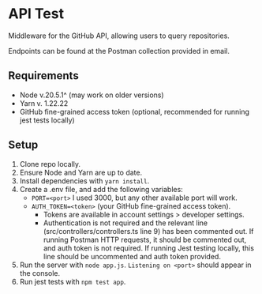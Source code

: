 # API Test

Middleware for the GitHub API, allowing users to query repositories.

Endpoints can be found at the Postman collection provided in email.

## Requirements
- Node v.20.5.1^ (may work on older versions)
- Yarn v. 1.22.22
- GitHub fine-grained access token (optional, recommended for running jest tests locally)

## Setup
1. Clone repo locally.
2. Ensure Node and Yarn are up to date. 
3. Install dependencies with `yarn install`.
4. Create a .env file, and add the following variables:
    - `PORT=<port>` I used 3000, but any other available port will work.
    - `AUTH_TOKEN=<token>` (your GitHub fine-grained access token).
        - Tokens are available in account settings > developer settings.
        - Authentication is not required and the relevant line (src/controllers/controllers.ts line 9) has been commented out. If running Postman HTTP requests, it should be commented out, and auth token is not required. If running Jest testing locally, this line should be uncommented and auth token provided. 
5. Run the server with `node app.js`. `Listening on <port>` should appear in the console.
6. Run jest tests with `npm test app`.
